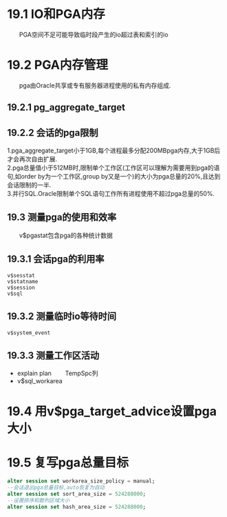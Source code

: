 # 19.1 IO和PGA内存
&emsp;&emsp;PGA空间不足可能导致临时段产生的io超过表和索引的io
# 19.2 PGA内存管理
&emsp;&emsp;pga由Oracle共享或专有服务器进程使用的私有内存组成.
## 19.2.1 pg_aggregate_target
## 19.2.2 会话的pga限制
1.pga_aggregate_target小于1GB,每个进程最多分配200MBpga内存,大于1GB后才会再次自由扩展.   
2.pga总量值小于512MB时,限制单个工作区(工作区可以理解为需要用到pga的语句,如order by为一个工作区,group by又是一个)的大小为pga总量的20%,且达到会话限制的一半.  
3.并行SQL.Oracle限制单个SQL语句工作所有进程使用不超过pga总量的50%.
## 19.3 测量pga的使用和效率
&emsp;&emsp;v$pgastat包含pga的各种统计数据
## 19.3.1 会话pga的利用率
```
v$sesstat
v$statname
v$session
v$sql
```
## 19.3.2 测量临时io等待时间
```
v$system_event
```
## 19.3.3 测量工作区活动
+ explain plan
&emsp;&emsp;TempSpc列
+ v$sql_workarea
# 19.4 用v$pga_target_advice设置pga大小
# 19.5 复写pga总量目标
```sql
alter session set workarea_size_policy = manual;
--会话退出pga总量目标,auto恢复为自动
alter session set sort_area_size = 524288000;
--设置排序和散列区域大小
alter session set hash_area_size = 524288000;
```


